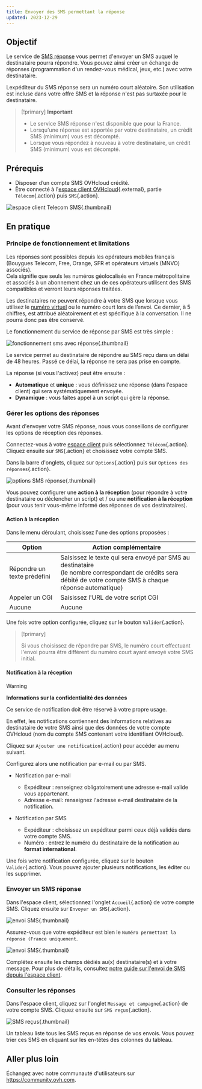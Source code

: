 ```yaml
---
title: Envoyer des SMS permettant la réponse
updated: 2023-12-29
---
```


## Objectif

Le service de [SMS réponse](https://www.ovhcloud.com/fr/sms/marketing/sms-response/) vous permet d'envoyer un SMS auquel le destinataire pourra répondre. Vous pouvez ainsi créer un échange de réponses (programmation d'un rendez-vous médical, jeux, etc.) avec votre destinataire.

Lexpéditeur du SMS réponse sera un numéro court aléatoire. Son utilisation est incluse dans votre offre SMS et la réponse n'est pas surtaxée pour le destinataire.

> [!primary]
> **Important**
>
> - Le service SMS réponse n'est disponible que pour la France.
> - Lorsqu'une réponse est apportée par votre destinataire, un crédit SMS (minimum) vous est décompté.
> - Lorsque vous répondez à nouveau à votre destinataire, un crédit SMS (minimum) vous est décompté.
>

## Prérequis

- Disposer d’un compte SMS OVHcloud crédité.
- Être connecté à l'[espace client OVHcloud](https://www.ovh.com/auth?onsuccess=https%3A%2F%2Fwww.ovhtelecom.fr%2Fmanager&ovhSubsidiary=fr){.external}, partie `Télécom`{.action} puis `SMS`{.action}.

![espace client Telecom SMS](https://raw.githubusercontent.com/ovh/docs/master/templates/control-panel/product-selection/telecom/tpl-telecom-03-fr-sms.png){.thumbnail}

## En pratique

### Principe de fonctionnement et limitations

Les réponses sont possibles depuis les opérateurs mobiles français (Bouygues Telecom, Free, Orange, SFR et opérateurs virtuels (MNVO) associés).<br>
Cela signifie que seuls les numéros géolocalisés en France métropolitaine et associés à un abonnement chez un de ces opérateurs utilisent des SMS compatibles et verront leurs réponses traitées.

Les destinataires ne peuvent répondre à votre SMS que lorsque vous utilisez le [numéro virtuel](https://www.ovhcloud.com/fr/sms/virtual-numbers/) ou le numéro court lors de l’envoi. Ce dernier, à 5 chiffres, est attribué aléatoirement et est spécifique à la conversation. Il ne pourra donc pas être conservé.

Le fonctionnement du service de réponse par SMS est très simple :

![fonctionnement sms avec réponse](images/SMSreponse.png){.thumbnail}

Le service permet au destinataire de répondre au SMS reçu dans un délai de 48 heures. Passé ce délai, la réponse ne sera pas prise en compte.

La réponse (si vous l'activez) peut être ensuite :

- **Automatique** et **unique** : vous définissez une réponse (dans l'espace client) qui sera systématiquement envoyée.
- **Dynamique** : vous faites appel à un script qui gère la réponse.

### Gérer les options des réponses

Avant d'envoyer votre SMS réponse, nous vous conseillons de configurer les options de réception des réponses.

Connectez-vous à votre [espace client](https://www.ovh.com/auth/?action=gotomanager&from=https://www.ovh.com/fr/&ovhSubsidiary=fr) puis sélectionnez `Télécom`{.action}. Cliquez ensuite sur `SMS`{.action} et choisissez votre compte SMS.

Dans la barre d'onglets, cliquez sur `Options`{.action} puis sur `Options des réponses`{.action}.

![options SMS réponse](images/SMSreponse-options.png){.thumbnail}

Vous pouvez configurer une **action à la réception** (pour répondre à votre destinataire ou déclencher un script) et / ou une **notification à la réception** (pour vous tenir vous-même informé des réponses de vos destinataires).

#### Action à la réception

Dans le menu déroulant, choisissez l'une des options proposées :

| Option | Action complémentaire |
|---|---|
| Répondre un texte prédéfini | Saisissez le texte qui sera envoyé par SMS au destinataire<br>(le nombre correspondant de crédits sera débité de votre compte SMS à chaque réponse automatique) |
| Appeler un CGI | Saisissez l'URL de votre script CGI |
| Aucune | Aucune |

Une fois votre option configurée, cliquez sur le bouton `Valider`{.action}.

> [!primary]
>
> Si vous choisissez de répondre par SMS, le numéro court effectuant l'envoi pourra être différent du numéro court ayant envoyé votre SMS initial.

#### Notification à la réception

> [!warning]
> **Informations sur la confidentialité des données**
> 
> Ce service de notification doit être réservé à votre propre usage.
>
> En effet, les notifications contiennent des informations relatives au destinataire de votre SMS ainsi que des données de votre compte OVHcloud (nom du compte SMS contenant votre identifiant OVHcloud).

Cliquez sur `Ajouter une notification`{.action} pour accéder au menu suivant.

Configurez alors une notification par e-mail ou par SMS.

- Notification par e-mail
    - Expéditeur : renseignez obligatoirement une adresse e-mail valide vous appartenant.
    - Adresse e-mail: renseignez l'adresse e-mail destinataire de la notification.

- Notification par SMS
    - Expéditeur : choisissez un expéditeur parmi ceux déjà validés dans votre compte SMS.
    - Numéro : entrez le numéro du destinataire de la notification au **format international**.

Une fois votre notification configurée, cliquez sur le bouton `Valider`{.action}. Vous pouvez ajouter plusieurs notifications, les éditer ou les supprimer.

### Envoyer un SMS réponse

Dans l'espace client, sélectionnez l'onglet `Accueil`{.action} de votre compte SMS. Cliquez ensuite sur `Envoyer un SMS`{.action}.

![envoi SMS](images/SMSreponse-envoi.png){.thumbnail}

Assurez-vous que votre expéditeur est bien le `Numéro permettant la réponse (France uniquement`.

![envoi SMS](images/SMSreponse-expediteur.png){.thumbnail}

Complétez ensuite les champs dédiés au(x) destinataire(s) et à votre message. Pour plus de détails, consultez [notre guide sur l'envoi de SMS depuis l'espace client](/pages/web_cloud/messaging/sms/envoyer_des_sms_depuis_mon_espace_client).

### Consulter les réponses

Dans l'espace client, cliquez sur l'onglet `Message et campagne`{.action} de votre compte SMS. Cliquez ensuite sur `SMS reçus`{.action}.

![SMS reçus](images/SMSreponse-recus.png){.thumbnail}

Un tableau liste tous les SMS reçus en réponse de vos envois. Vous pouvez trier ces SMS en cliquant sur les en-têtes des colonnes du tableau.

## Aller plus loin

Échangez avec notre communauté d'utilisateurs sur <https://community.ovh.com>.
